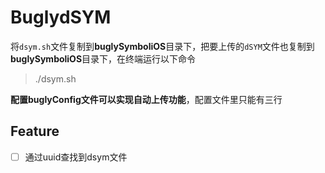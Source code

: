 # BuglydSYM

将`dsym.sh`文件复制到**buglySymboliOS**目录下，把要上传的`dSYM`文件也复制到**buglySymboliOS**目录下，在终端运行以下命令

> ./dsym.sh

**配置buglyConfig文件可以实现自动上传功能**，配置文件里只能有三行

## Feature

- [ ] 通过uuid查找到dsym文件
